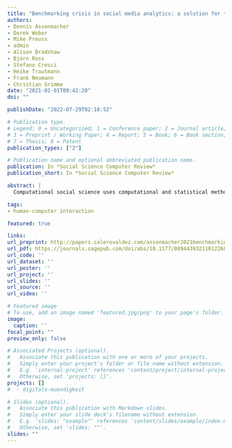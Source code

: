 ```yaml
---
title: "Benchmarking crisis in social media analytics: a solution for the data-sharing problem"
authors:
- Dennis Assenmacher
- Derek Weber
- Mike Preuss
- admin
- Alison Bradshaw
- Björn Ross
- Stefano Cresci
- Heike Trautmann
- Frank Neumann
- Christian Grimme
date: "2021-01-01T09:42:20"
doi: ""

publishDate: "2022-07-29T02:16:52"

# Publication type.
# Legend: 0 = Uncategorized; 1 = Conference paper; 2 = Journal article;
# 3 = Preprint / Working Paper; 4 = Report; 5 = Book; 6 = Book section;
# 7 = Thesis; 8 = Patent
publication_types: ["2"]

# Publication name and optional abbreviated publication name.
publication: In *Social Science Computer Review*
publication_short: In *Social Science Computer Review*

abstract: |
  Computational social science uses computational and statistical methods in order to evaluate social interaction. The public availability of data sets is thus a necessary precondition for reliable and replicable research. These data allow researchers to benchmark the computational methods they develop, test the generalizability of their findings, and build confidence in their results. When social media data are concerned, data sharing is often restricted for legal or privacy reasons, which makes the comparison of methods and the replicability of research results infeasible. Social media analytics research, consequently, faces an integrity crisis. How is it possible to create trust in computational or statistical analyses, when they cannot be validated by third parties? In this work, we explore this well-known, yet little discussed, problem for social media analytics. We investigate how this problem can be solved by looking at …

tags:
- human-computer interaction

featured: true

links:
url_preprint: http://papers.calerovaldez.com/assenmacher2021benchmarking.pdf
url_pdf: https://journals.sagepub.com/doi/abs/10.1177/08944393211012268
url_code: ''
url_dataset: ''
url_poster: ''
url_project: ''
url_slides: ''
url_source: ''
url_video: ''

# Featured image
# To use, add an image named 'featured.jpg/png' to your page's folder.
image:
  caption: ''
focal_point: ""
preview_only: false

# Associated Projects (optional).
#   Associate this publication with one or more of your projects.
#   Simply enter your project's folder or file name without extension.
#   E.g. 'internal-project' references 'content/project/internal-project/index.md'.
#   Otherwise, set 'projects: []'.
projects: []
#  - digitale-muendigkeit

# Slides (optional).
#   Associate this publication with Markdown slides.
#   Simply enter your slide deck's filename without extension.
#   E.g. 'slides: "example"' references 'content/slides/example/index.md'.
#   Otherwise, set 'slides: ""'.
slides: ""
---
```


